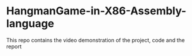 # HangmanGame-in-X86-Assembly-language

This repo contains the video demonstration of the project, code and the report
